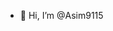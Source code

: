 - 👋 Hi, I’m @Asim9115


<!---
Asim9115/Asim9115 is a ✨ special ✨ repository because its `README.md` (this file) appears on your GitHub profile.
You can click the Preview link to take a look at your changes.
--->
